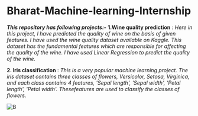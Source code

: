 # Bharat-Machine-learning-Internship
_**This repository has following projects:-**_
**1.Wine quality prediction** : _Here in this project, I have predicted the quality of wine on the basis of given features. I have used the wine quality dataset available on Kaggle. This dataset has the fundamental features which are responsible for affecting the quality of the wine. I have used Linear Regression to predict the quality of the wine._

**2. Iris classification** : _This is a very popular machine learning project. The iris dataset contains three classes of flowers, Versicolor, Setosa, Virginica, and each class contains 4 features, 'Sepal length', 'Sepal width', 'Petal length', 'Petal width'. Thesefeatures are used to classify the classes of flowers._

![B](https://github.com/Ayushi-Gupta-23/Bharat-Internship/assets/90610131/f33386e9-7a4e-4e3b-a50d-6d644d50dbbd)
